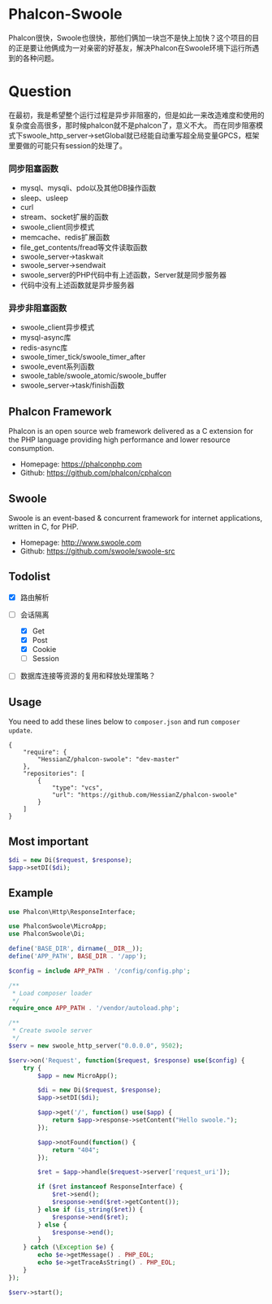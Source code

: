# Phalcon-Swoole
Phalcon很快，Swoole也很快，那他们俩加一块岂不是快上加快？这个项目的目的正是要让他俩成为一对亲密的好基友，解决Phalcon在Swoole环境下运行所遇到的各种问题。

# Question
在最初，我是希望整个运行过程是异步非阻塞的，但是如此一来改造难度和使用的复杂度会高很多，那时候phalcon就不是phalcon了，意义不大。
而在同步阻塞模式下swoole_http_server->setGlobal就已经能自动重写超全局变量GPCS，框架里要做的可能只有session的处理了。

### 同步阻塞函数
* mysql、mysqli、pdo以及其他DB操作函数
* sleep、usleep
* curl
* stream、socket扩展的函数
* swoole_client同步模式
* memcache、redis扩展函数
* file_get_contents/fread等文件读取函数
* swoole_server->taskwait
* swoole_server->sendwait
* swoole_server的PHP代码中有上述函数，Server就是同步服务器
* 代码中没有上述函数就是异步服务器

### 异步非阻塞函数
* swoole_client异步模式
* mysql-async库
* redis-async库
* swoole_timer_tick/swoole_timer_after
* swoole_event系列函数
* swoole_table/swoole_atomic/swoole_buffer
* swoole_server->task/finish函数

## Phalcon Framework
Phalcon is an open source web framework delivered as a C extension for the PHP language providing high performance and lower resource consumption.

* Homepage: https://phalconphp.com
* Github: https://github.com/phalcon/cphalcon


## Swoole
Swoole is an event-based & concurrent framework for internet applications, written in C, for PHP.

* Homepage: http://www.swoole.com
* Github: https://github.com/swoole/swoole-src


## Todolist
- [x] 路由解析
- [ ] 会话隔离
    - [x] Get
    - [x] Post
    - [x] Cookie
    - [ ] Session
- [ ] 数据库连接等资源的复用和释放处理策略？


## Usage
You need to add these lines below to `composer.json` and run `composer update`.
```
{
    "require": {
        "HessianZ/phalcon-swoole": "dev-master"
    },
    "repositories": [
        {
            "type": "vcs",
            "url": "https://github.com/HessianZ/phalcon-swoole"
        }
    ]
}
```

## Most important

```php
$di = new Di($request, $response);
$app->setDI($di);

```

## Example
```php
use Phalcon\Http\ResponseInterface;

use PhalconSwoole\MicroApp;
use PhalconSwoole\Di;

define('BASE_DIR', dirname(__DIR__));
define('APP_PATH', BASE_DIR . '/app');

$config = include APP_PATH . '/config/config.php';

/**
 * Load composer loader
 */
require_once APP_PATH . '/vendor/autoload.php';

/**
 * Create swoole server
 */
$serv = new swoole_http_server("0.0.0.0", 9502);

$serv->on('Request', function($request, $response) use($config) {
    try {
        $app = new MicroApp();

        $di = new Di($request, $response);
        $app->setDI($di);

        $app->get('/', function() use($app) {
            return $app->response->setContent("Hello swoole.");
        });

        $app->notFound(function() {
            return "404";
        });

        $ret = $app->handle($request->server['request_uri']);

        if ($ret instanceof ResponseInterface) {
            $ret->send();
            $response->end($ret->getContent());
        } else if (is_string($ret)) {
            $response->end($ret);
        } else {
            $response->end();
        }
    } catch (\Exception $e) {
        echo $e->getMessage() . PHP_EOL;
        echo $e->getTraceAsString() . PHP_EOL;
    }
});

$serv->start();

```

